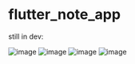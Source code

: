 # flutter_note_app

still in dev:


![image](https://user-images.githubusercontent.com/71566968/143306917-d1742ff2-cec3-421a-a94c-1e2b958a35ad.png)
![image](https://user-images.githubusercontent.com/71566968/143307031-bf08a8db-4f0c-43a8-829f-9594891d93db.png)
![image](https://user-images.githubusercontent.com/71566968/143307047-122b48c7-5ce6-4ab8-9584-385d12cd9e42.png)
![image](https://user-images.githubusercontent.com/71566968/143307067-0b8a8a82-5a52-4cb9-8ff4-852f037a0c12.png)
